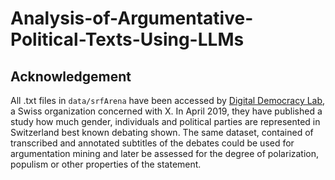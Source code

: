 # Analysis-of-Argumentative-Political-Texts-Using-LLMs

## Acknowledgement
All .txt files in `data/srfArena` have been accessed by 
[Digital Democracy Lab](`https://digdemlab.io/eye/2019/04/27/srfarena.html`), a Swiss 
organization concerned with X. In April 2019, they have published a study how much gender, individuals and 
political parties are represented in Switzerland best known debating shown. The same dataset, contained of transcribed 
and annotated subtitles of the debates could be used for argumentation mining and later be assessed for the degree of
polarization, populism or other properties of the statement.

##